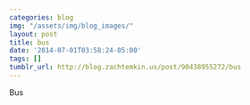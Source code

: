 ```yaml
---
categories: blog
img: "/assets/img/blog_images/" 
layout: post
title: bus
date: '2014-07-01T03:58:24-05:00'
tags: []
tumblr_url: http://blog.zachtemkin.us/post/90438955272/bus
---
```

Bus

